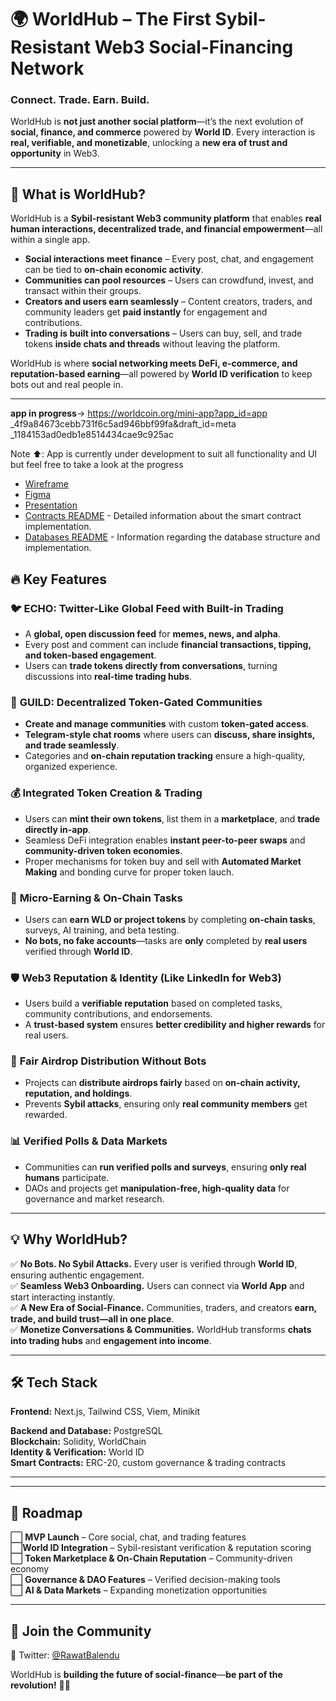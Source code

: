 # 🌍 WorldHub – The First Sybil-Resistant Web3 Social-Financing Network

### **Connect. Trade. Earn. Build.**

WorldHub is **not just another social platform**—it’s the next evolution of **social, finance, and commerce** powered by **World ID**. Every interaction is **real, verifiable, and monetizable**, unlocking a **new era of trust and opportunity** in Web3.

---

## 🚀 **What is WorldHub?**

WorldHub is a **Sybil-resistant Web3 community platform** that enables **real human interactions, decentralized trade, and financial empowerment**—all within a single app.

- **Social interactions meet finance** – Every post, chat, and engagement can be tied to **on-chain economic activity**.
- **Communities can pool resources** – Users can crowdfund, invest, and transact within their groups.
- **Creators and users earn seamlessly** – Content creators, traders, and community leaders get **paid instantly** for engagement and contributions.
- **Trading is built into conversations** – Users can buy, sell, and trade tokens **inside chats and threads** without leaving the platform.

WorldHub is where **social networking meets DeFi, e-commerce, and reputation-based earning**—all powered by **World ID verification** to keep bots out and real people in.

---

**app in progress**-> https://worldcoin.org/mini-app?app_id=app
\_4f9a84673cebb731f6c5ad946bbf99fa&draft_id=meta
\_1184153ad0edb1e8514434cae9c925ac

Note ⬆️: App is currently under development to suit all functionality and UI but feel free to take a look at the progress

- [Wireframe](https://whimsical.com/worldhub-EqSeXf1dGZpgWFU2sqS82H)
- [Figma](https://www.figma.com/design/xlcL7D7D0O7ITutlpzYvMv/WorldHub?node-id=13-60&t=Fto5iR11EpMFLbVr-0)
- [Presentation](https://www.canva.com/design/DAGeg7qkitE/WH4IBCHRqJ7S_iGE4baxFw/view?utm_content=DAGeg7qkitE&utm_campaign=designshare&utm_medium=link2&utm_source=uniquelinks&utlId=h1945a97363)
- [Contracts README](./contracts/README.md) - Detailed information about the smart contract implementation.
- [Databases README](./database/README.md) - Information regarding the database structure and implementation.

## 🔥 **Key Features**

### 🐦 **ECHO: Twitter-Like Global Feed with Built-in Trading**

- A **global, open discussion feed** for **memes, news, and alpha**.
- Every post and comment can include **financial transactions, tipping, and token-based engagement**.
- Users can **trade tokens directly from conversations**, turning discussions into **real-time trading hubs**.

### 💬 **GUILD: Decentralized Token-Gated Communities**

- **Create and manage communities** with custom **token-gated access**.
- **Telegram-style chat rooms** where users can **discuss, share insights, and trade seamlessly**.
- Categories and **on-chain reputation tracking** ensure a high-quality, organized experience.

### 💰 **Integrated Token Creation & Trading**

- Users can **mint their own tokens**, list them in a **marketplace**, and **trade directly in-app**.
- Seamless DeFi integration enables **instant peer-to-peer swaps** and **community-driven token economies**.
- Proper mechanisms for token buy and sell with **Automated Market Making** and bonding curve for proper token lauch.

### 🎯 **Micro-Earning & On-Chain Tasks**

- Users can **earn WLD or project tokens** by completing **on-chain tasks**, surveys, AI training, and beta testing.
- **No bots, no fake accounts**—tasks are **only** completed by **real users** verified through **World ID**.

### 🛡 **Web3 Reputation & Identity (Like LinkedIn for Web3)**

- Users build a **verifiable reputation** based on completed tasks, community contributions, and endorsements.
- A **trust-based system** ensures **better credibility and higher rewards** for real users.

### 🎁 **Fair Airdrop Distribution Without Bots**

- Projects can **distribute airdrops fairly** based on **on-chain activity, reputation, and holdings**.
- Prevents **Sybil attacks**, ensuring only **real community members** get rewarded.

### 📊 **Verified Polls & Data Markets**

- Communities can **run verified polls and surveys**, ensuring **only real humans** participate.
- DAOs and projects get **manipulation-free, high-quality data** for governance and market research.

---

## 💡 **Why WorldHub?**

✅ **No Bots. No Sybil Attacks.** Every user is verified through **World ID**, ensuring authentic engagement.  
✅ **Seamless Web3 Onboarding.** Users can connect via **World App** and start interacting instantly.  
✅ **A New Era of Social-Finance.** Communities, traders, and creators **earn, trade, and build trust—all in one place**.  
✅ **Monetize Conversations & Communities.** WorldHub transforms **chats into trading hubs** and **engagement into income**.

---

## 🛠 **Tech Stack**

**Frontend:** Next.js, Tailwind CSS, Viem, Minikit

**Backend and Database:** PostgreSQL  
**Blockchain:** Solidity, WorldChain  
**Identity & Verification:** World ID  
**Smart Contracts:** ERC-20, custom governance & trading contracts

---

---

## 📅 **Roadmap**

⬜ **MVP Launch** – Core social, chat, and trading features  
⬜**World ID Integration** – Sybil-resistant verification & reputation scoring  
⬜ **Token Marketplace & On-Chain Reputation** – Community-driven economy  
⬜ **Governance & DAO Features** – Verified decision-making tools  
⬜ **AI & Data Markets** – Expanding monetization opportunities

---

## 🤝 **Join the Community**

🔹 Twitter: [@RawatBalendu](https://twitter.com/rawatBalendu)

WorldHub is **building the future of social-finance**—**be part of the revolution!** 🚀💡
